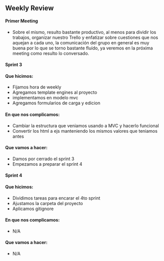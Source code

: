 ## Weekly Review


#### Primer Meeting

* Sobre el mismo, resulto bastante productivo, al menos para dividir los trabajos, organizar nuestro Trello y enfatizar sobre cuestiones que nos aquejan a cada uno, la comunicación del grupo en general es muy buena por lo que se torno bastante fluído, ya veremos en la próxima meeting como resulto lo conversado.

 #### Sprint 3 

#### Que hicimos:

* Fijamos hora de weekly 
* Agregamos template engines al proyecto
* implementamos en modelo mvc 
* Agregamos formularios de carga y edicion

#### En que nos complicamos:

* Cambiar la estructura que veniamos usando a MVC y hacerlo funcional 
* Convertir los html a ejs manteniendo los mismos valores que teniamos antes 

#### Que vamos a hacer:

* Damos por cerrado el sprint 3
* Empezamos a preparar el sprint 4

 #### Sprint 4
 
 #### Que hicimos:

* Dividimos tareas para encarar el 4to sprint 
* Ajustamos la carpeta del proyecto
* Aplicamos gitignore 

#### En que nos complicamos:

* N/A

#### Que vamos a hacer:

* N/A
